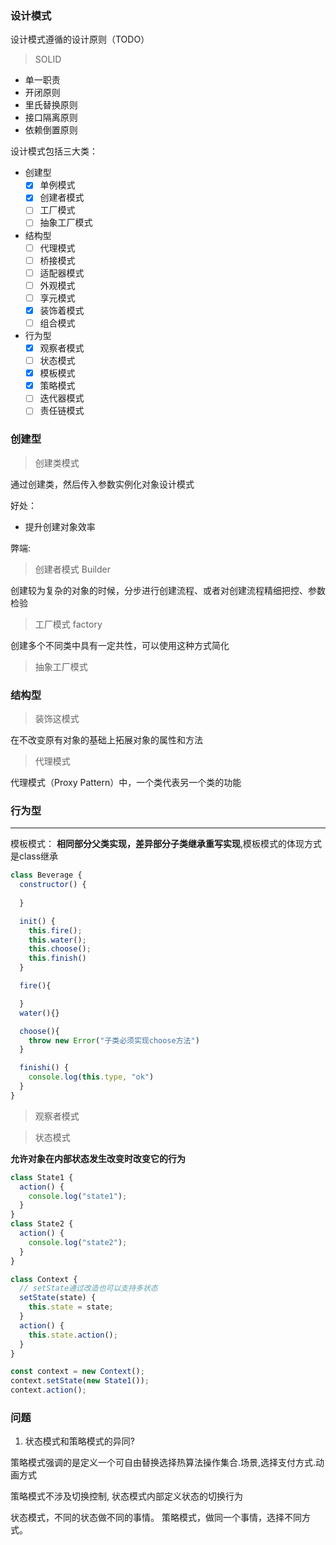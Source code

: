 ### 设计模式

设计模式遵循的设计原则（TODO）

> SOLID

- 单一职责
- 开闭原则
- 里氏替换原则
- 接口隔离原则
- 依赖倒置原则

设计模式包括三大类：

- 创建型
  - [x] 单例模式
  - [x] 创建者模式
  - [ ] 工厂模式
  - [ ] 抽象工厂模式
- 结构型
  - [ ] 代理模式
  - [ ] 桥接模式
  - [ ] 适配器模式
  - [ ] 外观模式
  - [ ] 享元模式
  - [x] 装饰着模式
  - [ ] 组合模式
- 行为型
  - [x] 观察者模式
  - [ ] 状态模式
  - [x] 模板模式
  - [x] 策略模式
  - [ ] 迭代器模式
  - [ ] 责任链模式

### 创建型

> 创建类模式

通过创建类，然后传入参数实例化对象设计模式

好处：

- 提升创建对象效率

弊端:

> 创建者模式 Builder

创建较为复杂的对象的时候，分步进行创建流程、或者对创建流程精细把控、参数检验

> 工厂模式 factory

创建多个不同类中具有一定共性，可以使用这种方式简化

> 抽象工厂模式

### 结构型

> 装饰这模式

在不改变原有对象的基础上拓展对象的属性和方法

> 代理模式

代理模式（Proxy Pattern）中，一个类代表另一个类的功能


### 行为型



---
模板模式： **相同部分父类实现，差异部分子类继承重写实现**,模板模式的体现方式是class继承

```javascript
class Beverage {
  constructor() {
    
  }

  init() {
    this.fire();
    this.water();
    this.choose();
    this.finish()
  }

  fire(){

  }
  water(){}

  choose(){
    throw new Error("子类必须实现choose方法")
  }

  finishi() {
    console.log(this.type, "ok")
  }
}

```



> 观察者模式

> 状态模式

**允许对象在内部状态发生改变时改变它的行为**

```javascript
class State1 {
  action() {
    console.log("state1");
  }
}
class State2 {
  action() {
    console.log("state2");
  }
}

class Context {
  // setState通过改造也可以支持多状态
  setState(state) {
    this.state = state;
  }
  action() {
    this.state.action();
  }
}

const context = new Context();
context.setState(new State1());
context.action();
```




### 问题

1. 状态模式和策略模式的异同?

策略模式强调的是定义一个可自由替换选择热算法操作集合.场景,选择支付方式.动画方式

策略模式不涉及切换控制, 状态模式内部定义状态的切换行为

状态模式，不同的状态做不同的事情。
策略模式，做同一个事情，选择不同方式。
